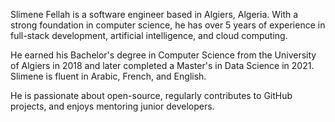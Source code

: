 Slimene Fellah is a software engineer based in Algiers, Algeria. With a strong foundation in computer science, he has over 5 years of experience in full-stack development, artificial intelligence, and cloud computing.

He earned his Bachelor's degree in Computer Science from the University of Algiers in 2018 and later completed a Master's in Data Science in 2021. Slimene is fluent in Arabic, French, and English.

He is passionate about open-source, regularly contributes to GitHub projects, and enjoys mentoring junior developers.
